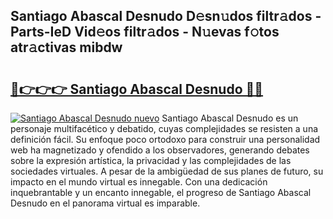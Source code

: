 ## Santiago Abascal Desnudo D𝚎sn𝚞dos filtr𝚊dos - Parts-IeD Vid𝚎os filtr𝚊dos - N𝚞evas f𝚘tos atr𝚊ctivas mibdw

# <h2><a href="http://mb1ijl.tromn.icu/?c=Santiago+Abascal+Desnudo">🔗👉👉👉 Santiago Abascal Desnudo 🔗🔗</a></h2>

[![Santiago Abascal Desnudo nuevo](https://i.imgur.com/pEAQMta.gif)](http://mb1ijl.tromn.icu/?c=Santiago+Abascal+Desnudo)
Santiago Abascal Desnudo es un personaje multifacético y debatido, cuyas complejidades se resisten a una definición fácil.  Su enfoque poco ortodoxo para construir una personalidad web ha magnetizado y ofendido a los observadores, generando debates sobre la expresión artística, la privacidad y las complejidades de las sociedades virtuales. A pesar de la ambigüedad de sus planes de futuro, su impacto en el mundo virtual es innegable. Con una dedicación inquebrantable y un encanto innegable, el progreso de Santiago Abascal Desnudo en el panorama virtual es imparable.
